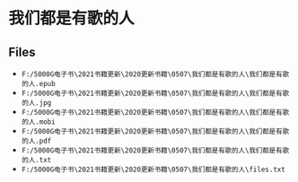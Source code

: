 # 我们都是有歌的人

## Files

- `F:/5000G电子书\2021书籍更新\2020更新书籍\0507\我们都是有歌的人\我们都是有歌的人.epub`
- `F:/5000G电子书\2021书籍更新\2020更新书籍\0507\我们都是有歌的人\我们都是有歌的人.jpg`
- `F:/5000G电子书\2021书籍更新\2020更新书籍\0507\我们都是有歌的人\我们都是有歌的人.mobi`
- `F:/5000G电子书\2021书籍更新\2020更新书籍\0507\我们都是有歌的人\我们都是有歌的人.pdf`
- `F:/5000G电子书\2021书籍更新\2020更新书籍\0507\我们都是有歌的人\我们都是有歌的人.txt`
- `F:/5000G电子书\2021书籍更新\2020更新书籍\0507\我们都是有歌的人\files.txt`
